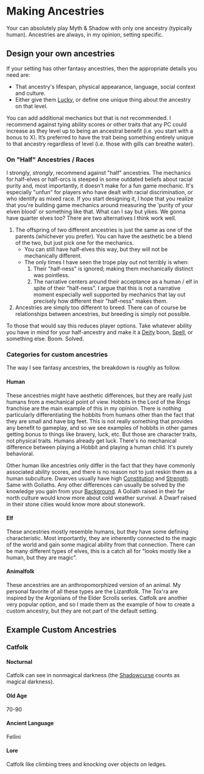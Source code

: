 # Making Ancestries
Your can absolutely play Myth & Shadow with only one ancestry (typically human). Ancestries are always, in my opinion, setting specific.
## Design your own ancestries
If your setting has other fantasy ancestries, then the appropriate details you need are:

- That ancestry's lifespan, physical appearance, language, social context and culture.
- Either give them [Lucky](../Human.md#Lucky), or define one unique thing about the ancestry on that level.

You can add additional mechanics but that is not recommended. I recommend against tying ability scores or other traits that any PC could increase as they level up to being an ancestral benefit (i.e. you start with a bonus to X). It’s preferred to have the trait being something entirely unique to that ancestry regardless of level (i.e. those with gills can breathe water).
### On "Half" Ancestries / Races
I strongly, *strongly*, recommend against "half" ancestries. The mechanics for half-elves or half-orcs is steeped in some outdated beliefs about racial purity and, most importantly, it doesn't make for a fun game mechanic. It's especially "unfun" for players who have dealt with racial discrimination, or who identify as mixed race. If you start designing it, I hope that you realize that you're building game mechanics around measuring the 'purity of your elven blood' or something like that. What can I say but yikes. We gonna have quarter elves too? There are two alternatives I think work well.

1. The offspring of two different ancestries is just the same as one of the parents (whichever you prefer). You can have the aesthetic be a blend of the two, but just pick one for the mechanics.
	- You can still have half-elves this way, but they will not be mechanically different. 
	- The only times I have seen the trope play out not terribly is when:
		1. Their "half-ness" is ignored; making them mechanically distinct was pointless.
		2. The narrative centers around their acceptance as a human / elf in spite of their "half-ness". I argue that this is not a narrative moment especially well supported by mechanics that lay out precisely how different their "half-ness" makes them.
2. Ancestries are simply too different to breed. There can of course be relationships between ancestries, but breeding is simply not possible.

To those that would say this reduces player options. Take whatever ability you have in mind for your half-ancestry and make it a [Deity](../../../Magic/Deities/Deities.md) boon, [Spell](../../../Magic/Spells.md), or something else. Boom. Solved.
### Categories for custom ancestries
The way I see fantasy ancestries, the breakdown is roughly as follow.
#### Human
These ancestries might have aesthetic differences, but they are really just humans from a mechanical point of view. Hobbits in the Lord of the Rings franchise are the main example of this in my opinion. There is nothing particularly differentiating the hobbits from humans other than the fact that they are small and have big feet. This is not really something that provides any benefit to gameplay, and so we see examples of hobbits in other games getting bonus to things like bravery, luck, etc. But those are character traits, not physical traits. Humans already get luck. There's no mechanical difference between playing a Hobbit and playing a human child. It's purely behavioral.

Other human like ancestries only differ in the fact that they have commonly associated ability scores, and there is no reason not to just reskin them as a human subculture. Dwarves usually have high [Constitution](../../Chosen%20Statistics/Constitution.md) and [Strength](../../Chosen%20Statistics/Strength.md). Same with Goliaths. Any other differences can usually be solved by the knowledge you gain from your [Background](../../Background.md). A Goliath raised in their far north culture would know more about cold weather survival. A Dwarf raised in their stone cities would know more about stonework.
#### Elf
These ancestries mostly resemble humans, but they have some defining characteristic. Most importantly, they are inherently connected to the magic of the world and gain some magical ability from that connection. There can be many different types of elves, this is a catch all for "looks mostly like a human, but they are magic".
#### Animalfolk
These ancestries are an anthropomorphized version of an animal. My personal favorite of all these types are the Lizardfolk. The Tox'ra are inspired by the Argonians of the Elder Scrolls series. Catfolk are another very popular option, and so I made them as the example of how to create a custom ancestry, but they are not part of the default setting.
## Example Custom Ancestries

### Catfolk
#### Nocturnal
Catfolk can see in nonmagical darkness (the [Shadowcurse](../../../Hazards/Shadowcurse.md) counts as magical darkness).
#### Old Age
70-90
#### Ancient Language
Fellini
#### Lore
Catfolk like climbing trees and knocking over objects on ledges.